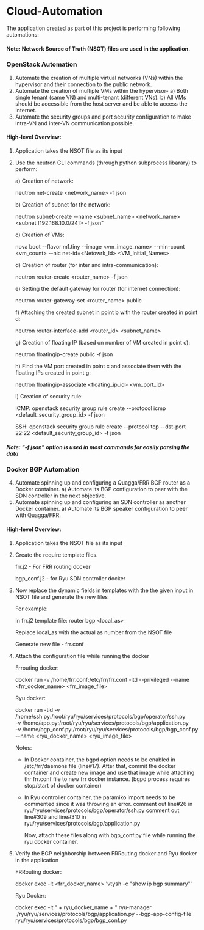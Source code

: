 # Cloud-Automation

The application created as part of this project is performing following automations:

#### Note: Network Source of Truth (NSOT) files are used in the application.

### OpenStack Automation
  1)	Automate the creation of multiple virtual networks (VNs) within the hypervisor and their connection to the public network.
  2)	Automate the creation of multiple VMs within the hypervisor-
      a)	Both single tenant (same VN) and multi-tenant (different VNs).
      b)	All VMs should be accessible from the host server and be able to access the Internet.
  3)  Automate the security groups and port security configuration to make intra-VN and inter-VN communication possible.

#### High-level Overview:
  1) Application takes the NSOT file as its input
 
  2) Use the neutron CLI commands (through python subprocess libarary) to perform:
  
     a) Creation of network: 
        
        neutron net-create <network_name> -f json
     
     b) Creation of subnet for the network:
     
        neutron subnet-create --name <subnet_name> <network_name> <subnet [192.168.10.0/24]> -f json"
     
     c) Creation of VMs:
     
        nova boot --flavor m1.tiny --image <vm_image_name> --min-count <vm_count> --nic net-id=<Netowrk_Id> <VM_Initial_Names>
     
     d) Creation of router (for inter and intra-communication):
     
        neutron router-create <router_name> -f json
     
     e) Setting the default gateway for router (for internet connection):
     
        neutron router-gateway-set <router_name> public
     
     f) Attaching the created subnet in point b with the router created in point d:
     
        neutron router-interface-add <router_id> <subnet_name>
     
     g) Creation of floating IP (based on number of VM created in point c):
     
        neutron floatingip-create public -f json
     
     h) Find the VM port created in point c and associate them with the floating IPs created in point g:
     
        neutron floatingip-associate <floating_ip_id> <vm_port_id>
     
     i) Creation of security rule:
     
        ICMP: openstack security group rule create --protocol icmp <default_security_group_id> -f json
        
        SSH:  openstack security group rule create --protocol tcp --dst-port 22:22 <default_security_group_id> -f json
    
##### Note: "-f json" option is used in most commands for easily parsing the data
     
### Docker BGP Automation

   4)	Automate spinning up and configuring a Quagga/FRR BGP router as a Docker container.
      a)	Automate its BGP configuration to peer with the SDN controller in the next objective.
   5)	Automate spinning up and configuring an SDN controller as another Docker container.
      a)	Automate its BGP speaker configuration to peer with Quagga/FRR.
  
#### High-level Overview:
  1) Application takes the NSOT file as its input

  2) Create the require template files.
  
     frr.j2 - For FRR routing docker
     
     bgp_conf.j2 - for Ryu SDN controller docker
   
  3) Now replace the dynamic fields in templates with the the given input in NSOT file and generate the new files
     
     For example:
     
     In frr.j2 template file: router bgp <local_as> 
     
     Replace local_as with the actual as number from the NSOT file
     
     Generate new file - frr.conf
  
  4) Attach the configuration file while running the docker
     
     Frrouting docker:
     
     docker run -v /home/frr.conf:/etc/frr/frr.conf -itd --privileged --name <frr_docker_name> <frr_image_file>
     
     Ryu docker: 
     
     docker run -tid -v /home/ssh.py:/root/ryu/ryu/services/protocols/bgp/operator/ssh.py \
                            -v /home/app.py:/root/ryu/ryu/services/protocols/bgp/application.py \
                            -v /home/bgp_conf.py:/root/ryu/ryu/services/protocols/bgp/bgp_conf.py --name <ryu_docker_name> <ryu_image_file>
     
     Notes:
     
     -  In Docker container, the bgpd option needs to be enabled in /etc/frr/daemons file (line#17). After that, commit the docker container and create new image and use that image while attaching thr frr.conf file to new frr docker instance. (bgpd process requires stop/start of docker container)
     
     -  In Ryu controller container, the paramiko import needs to be commented since it was throwing an error.
        comment out line#26 in ryu/ryu/services/protocols/bgp/operator/ssh.py
        comment out line#309 and line#310 in ryu/ryu/services/protocols/bgp/application.py
        
        Now, attach these files along with bgp_conf.py file while running the ryu docker container.
   
   
  5) Verify the BGP neighborship between FRRouting docker and Ryu docker in the application
     
     FRRouting docker: 
     
     docker exec -it <frr_docker_name> 'vtysh -c "show ip bgp summary"'
     
     Ryu Docker:
     
     docker exec -it " + ryu_docker_name + " ryu-manager ./ryu/ryu/services/protocols/bgp/application.py --bgp-app-config-file ryu/ryu/services/protocols/bgp/bgp_conf.py
        
   
